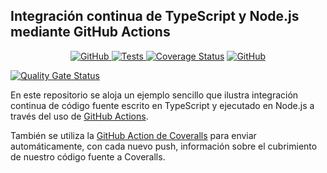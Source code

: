 ## Integración continua de TypeScript y Node.js mediante GitHub Actions 

<p align="center">
    <a href="https://github.com/ULL-ESIT-INF-DSI-2122/github-actions-typescript-nodejs-ci/blob/master/LICENSE">
        <img alt="GitHub" src="https://img.shields.io/github/license/ULL-ESIT-INF-DSI-2122/github-actions-typescript-nodejs-ci">
    </a>
    <a href="https://github.com/ULL-ESIT-INF-DSI-2122/ull-esit-inf-dsi-21-22-prct09-filesystem-notes-app-stephaniearismendi/actions/workflows/tests.js.yml">
        <img alt="Tests" src="https://github.com/ULL-ESIT-INF-DSI-2122/ull-esit-inf-dsi-21-22-prct09-filesystem-notes-app-stephaniearismendi/actions/workflows/tests.js.yml/badge.svg">
    </a>
    <a href='https://coveralls.io/github/ULL-ESIT-INF-DSI-2122/ull-esit-inf-dsi-21-22-prct09-filesystem-notes-app-stephaniearismendi?branch=main'><img src='https://coveralls.io/repos/github/ULL-ESIT-INF-DSI-2122/ull-esit-inf-dsi-21-22-prct09-filesystem-notes-app-stephaniearismendi/badge.svg?branch=main' alt='Coverage Status' /></a>
    <a href="https://sonarcloud.io/summary/new_code?id=ULL-ESIT-INF-DSI-2122_ull-esit-inf-dsi-21-22-prct09-filesystem-notes-app-stephaniearismendi">
        <img alt="GitHub" src="https://sonarcloud.io/api/project_badges/measure?project=ULL-ESIT-INF-DSI-2122_ull-esit-inf-dsi-21-22-prct09-filesystem-notes-app-stephaniearismendi&metric=alert_status">
    </a>

</p>

[![Quality Gate Status](https://sonarcloud.io/api/project_badges/measure?project=ULL-ESIT-INF-DSI-2122_ull-esit-inf-dsi-21-22-prct09-filesystem-notes-app-stephaniearismendi&metric=alert_status)](https://sonarcloud.io/summary/new_code?id=ULL-ESIT-INF-DSI-2122_ull-esit-inf-dsi-21-22-prct09-filesystem-notes-app-stephaniearismendi)

En este repositorio se aloja un ejemplo sencillo que ilustra integración continua de código fuente escrito en TypeScript y
ejecutado en Node.js a través del uso de [GitHub Actions](https://docs.github.com/en/actions).

También se utiliza la [GitHub Action de Coveralls](https://github.com/marketplace/actions/coveralls-github-action)
para enviar automáticamente, con cada nuevo push, información sobre el cubrimiento de nuestro código fuente a Coveralls.
